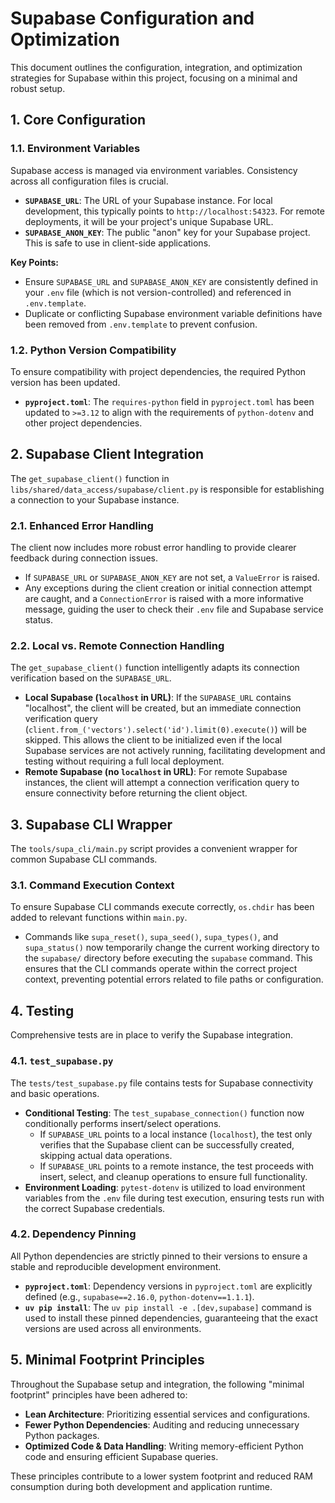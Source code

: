 # Supabase Configuration and Optimization

This document outlines the configuration, integration, and optimization strategies for Supabase within this project, focusing on a minimal and robust setup.

## 1. Core Configuration

### 1.1. Environment Variables

Supabase access is managed via environment variables. Consistency across all configuration files is crucial.

*   **`SUPABASE_URL`**: The URL of your Supabase instance. For local development, this typically points to `http://localhost:54323`. For remote deployments, it will be your project's unique Supabase URL.
*   **`SUPABASE_ANON_KEY`**: The public "anon" key for your Supabase project. This is safe to use in client-side applications.

**Key Points:**
*   Ensure `SUPABASE_URL` and `SUPABASE_ANON_KEY` are consistently defined in your `.env` file (which is not version-controlled) and referenced in `.env.template`.
*   Duplicate or conflicting Supabase environment variable definitions have been removed from `.env.template` to prevent confusion.

### 1.2. Python Version Compatibility

To ensure compatibility with project dependencies, the required Python version has been updated.

*   **`pyproject.toml`**: The `requires-python` field in `pyproject.toml` has been updated to `>=3.12` to align with the requirements of `python-dotenv` and other project dependencies.

## 2. Supabase Client Integration

The `get_supabase_client()` function in `libs/shared/data_access/supabase/client.py` is responsible for establishing a connection to your Supabase instance.

### 2.1. Enhanced Error Handling

The client now includes more robust error handling to provide clearer feedback during connection issues.

*   If `SUPABASE_URL` or `SUPABASE_ANON_KEY` are not set, a `ValueError` is raised.
*   Any exceptions during the client creation or initial connection attempt are caught, and a `ConnectionError` is raised with a more informative message, guiding the user to check their `.env` file and Supabase service status.

### 2.2. Local vs. Remote Connection Handling

The `get_supabase_client()` function intelligently adapts its connection verification based on the `SUPABASE_URL`.

*   **Local Supabase (`localhost` in URL)**: If the `SUPABASE_URL` contains "localhost", the client will be created, but an immediate connection verification query (`client.from_('vectors').select('id').limit(0).execute()`) will be skipped. This allows the client to be initialized even if the local Supabase services are not actively running, facilitating development and testing without requiring a full local deployment.
*   **Remote Supabase (no `localhost` in URL)**: For remote Supabase instances, the client will attempt a connection verification query to ensure connectivity before returning the client object.

## 3. Supabase CLI Wrapper

The `tools/supa_cli/main.py` script provides a convenient wrapper for common Supabase CLI commands.

### 3.1. Command Execution Context

To ensure Supabase CLI commands execute correctly, `os.chdir` has been added to relevant functions within `main.py`.

*   Commands like `supa_reset()`, `supa_seed()`, `supa_types()`, and `supa_status()` now temporarily change the current working directory to the `supabase/` directory before executing the `supabase` command. This ensures that the CLI commands operate within the correct project context, preventing potential errors related to file paths or configuration.

## 4. Testing

Comprehensive tests are in place to verify the Supabase integration.

### 4.1. `test_supabase.py`

The `tests/test_supabase.py` file contains tests for Supabase connectivity and basic operations.

*   **Conditional Testing**: The `test_supabase_connection()` function now conditionally performs insert/select operations.
    *   If `SUPABASE_URL` points to a local instance (`localhost`), the test only verifies that the Supabase client can be successfully created, skipping actual data operations.
    *   If `SUPABASE_URL` points to a remote instance, the test proceeds with insert, select, and cleanup operations to ensure full functionality.
*   **Environment Loading**: `pytest-dotenv` is utilized to load environment variables from the `.env` file during test execution, ensuring tests run with the correct Supabase credentials.

### 4.2. Dependency Pinning

All Python dependencies are strictly pinned to their versions to ensure a stable and reproducible development environment.

*   **`pyproject.toml`**: Dependency versions in `pyproject.toml` are explicitly defined (e.g., `supabase==2.16.0`, `python-dotenv==1.1.1`).
*   **`uv pip install`**: The `uv pip install -e .[dev,supabase]` command is used to install these pinned dependencies, guaranteeing that the exact versions are used across all environments.

## 5. Minimal Footprint Principles

Throughout the Supabase setup and integration, the following "minimal footprint" principles have been adhered to:

*   **Lean Architecture**: Prioritizing essential services and configurations.
*   **Fewer Python Dependencies**: Auditing and reducing unnecessary Python packages.
*   **Optimized Code & Data Handling**: Writing memory-efficient Python code and ensuring efficient Supabase queries.

These principles contribute to a lower system footprint and reduced RAM consumption during both development and application runtime.